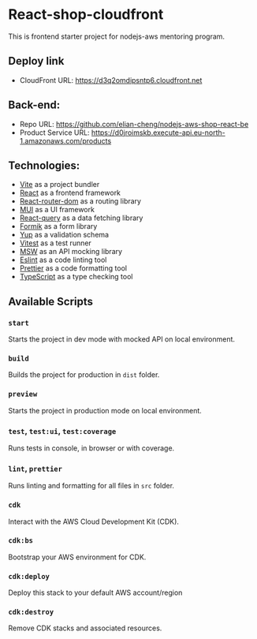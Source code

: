 # React-shop-cloudfront

This is frontend starter project for nodejs-aws mentoring program.

## Deploy link

- CloudFront URL: https://d3q2omdipsntp6.cloudfront.net

## Back-end:

- Repo URL: https://github.com/elian-cheng/nodejs-aws-shop-react-be
- Product Service URL: https://d0jroimskb.execute-api.eu-north-1.amazonaws.com/products

## Technologies:

- [Vite](https://vitejs.dev/) as a project bundler
- [React](https://beta.reactjs.org/) as a frontend framework
- [React-router-dom](https://reactrouterdotcom.fly.dev/) as a routing library
- [MUI](https://mui.com/) as a UI framework
- [React-query](https://react-query-v3.tanstack.com/) as a data fetching library
- [Formik](https://formik.org/) as a form library
- [Yup](https://github.com/jquense/yup) as a validation schema
- [Vitest](https://vitest.dev/) as a test runner
- [MSW](https://mswjs.io/) as an API mocking library
- [Eslint](https://eslint.org/) as a code linting tool
- [Prettier](https://prettier.io/) as a code formatting tool
- [TypeScript](https://www.typescriptlang.org/) as a type checking tool

## Available Scripts

### `start`

Starts the project in dev mode with mocked API on local environment.

### `build`

Builds the project for production in `dist` folder.

### `preview`

Starts the project in production mode on local environment.

### `test`, `test:ui`, `test:coverage`

Runs tests in console, in browser or with coverage.

### `lint`, `prettier`

Runs linting and formatting for all files in `src` folder.

### `cdk`

Interact with the AWS Cloud Development Kit (CDK).

### `cdk:bs`

Bootstrap your AWS environment for CDK.

### `cdk:deploy`

Deploy this stack to your default AWS account/region

### `cdk:destroy`

Remove CDK stacks and associated resources.

